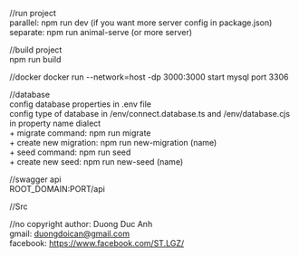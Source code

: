 //run project\
    parallel: npm run dev (if you want more server config in package.json)\
    separate: npm run animal-serve (or more server)

//build project\
npm run build

//docker
docker run --network=host -dp 3000:3000 start
mysql port 3306

//database\
config database properties in .env file\
config type of database in /env/connect.database.ts and /env/database.cjs in property name dialect\
    + migrate command: npm run migrate\
    + create new migration: npm run new-migration (name)\
    + seed command: npm run seed\
    + create new seed: npm run new-seed (name)

//swagger api\
ROOT_DOMAIN:PORT/api

//Src

//no copyright
author: Duong Duc Anh\
gmail: duongdoican@gmail.com\
facebook: https://www.facebook.com/ST.LGZ/
